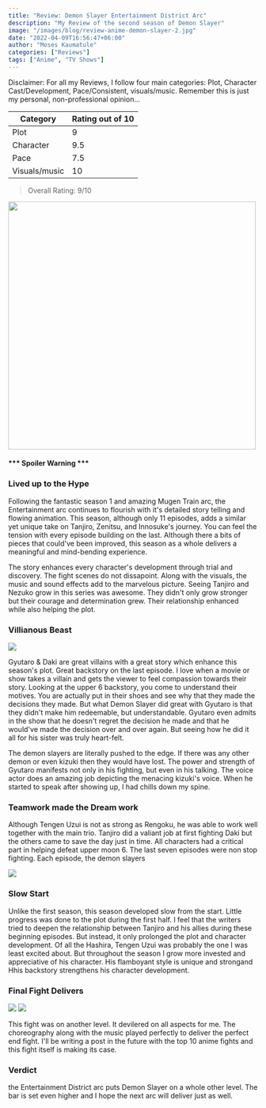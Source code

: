 ```yaml
---
title: "Review: Demon Slayer Entertainment District Arc"
description: "My Review of the second season of Demon Slayer"
image: "/images/blog/review-anime-demon-slayer-2.jpg"
date: "2022-04-09T16:56:47+06:00"
author: "Moses Kaumatule"
categories: ["Reviews"]
tags: ["Anime", "TV Shows"]
---
```


<p class='red'>Disclaimer: For all my Reviews, I follow four main categories: Plot, Character Cast/Development, Pace/Consistent, visuals/music. Remember this is just my personal, non-professional opinion...</p>


Category | Rating out of 10
------------ | ------------
Plot | 9
Character | 9.5
Pace | 7.5
Visuals/music | 10

> Overall Rating: 9/10
<!-- <cite>My Rating</cite> -->

<a href="http://www.youtube.com/watch?feature=player_embedded&v=t6MXHczeEqc
" target="_blank" id="pointer"><img src="http://img.youtube.com/vi/t6MXHczeEqc/0.jpg" width="500" id="pointer"/></a>

<h4 id='spoiler'>*** Spoiler Warning ***</h4>

### Lived up to the Hype
Following the fantastic season 1 and amazing Mugen Train arc, the Entertainment arc continues to flourish with it's detailed story telling and flowing animation. This season, although only 11 episodes, adds a similar yet unique take on Tanjiro, Zenitsu, and Innosuke's journey. You can feel the tension with every episode building on the last. Although there a bits of pieces that could've been improved, this season as a whole delivers a meaningful and mind-bending experience. 

The story enhances every character's development through trial and discovery. The fight scenes do not dissapoint. Along with the visuals, the music and sound effects add to the marvelous picture. Seeing Tanjiro and Nezuko grow in this series was awesome. They didn't only grow stronger but their courage and determination grew. Their relationship enhanced while also helping the plot. 

### Villianous Beast

![](https://64.media.tumblr.com/acf0d95bedfc394161730377ec4a7782/21092516772cf431-66/s540x810/6301750cb4049a22597c012c33601eb60fad4180.gifv)

Gyutaro & Daki are great villains with a great story which enhance this season's plot. Great backstory on the last episode. I love when a movie or show takes a villain and gets the viewer to feel compassion towards their story. Looking at the upper 6 backstory, you come to understand their motives. You are actually put in their shoes and see why that they made the decisions they made. But what Demon Slayer did great with Gyutaro is that they didn't make him redeemable, but understandable. Gyutaro even admits in the show that he doesn't regret the decision he made and that he would've made the decision over and over again. But seeing how he did it all for his sister was truly heart-felt.

The demon slayers are literally pushed to the edge. If there was any other demon or even kizuki then they would have lost. The power and strength of Gyutaro manifests not only in his fighting, but even in his talking. The voice actor does an amazing job depicting the menacing kizuki's voice. When he started to speak after showing up, I had chills down my spine. 

### Teamwork made the Dream work
Although Tengen Uzui is not as strong as Rengoku, he was able to work well together with the main trio. Tanjiro did a valiant job at first fighting Daki but the others came to save the day just in time. All characters had a critical part in helping defeat upper moon 6. The last seven episodes were non stop fighting. Each episode, the demon slayers 

![](https://c.tenor.com/B2mEuogkQJ0AAAAd/demon-slayer-entertainment-district-arc.gif)

### Slow Start
Unlike the first season, this season developed slow from the start. Little progress was done to the plot during the first half. I feel that the writers tried to deepen the relationship between Tanjiro and his allies during these beginning episodes. But instead, it only prolonged the plot and character development. Of all the Hashira, Tengen Uzui was probably the one I was least excited about. But throughout the season I grow more invested and appreciative of his character. His flamboyant style is unique and strongand Hhis backstory strengthens his character development.

### Final Fight Delivers 
![](https://c.tenor.com/EcnF4BOPfYAAAAAd/demon-slayer-season2-tanjiro.gif)
![](https://qph.cf2.quoracdn.net/main-qimg-049c3478f9cf0c9002f68b8dc1d40a45)

This fight was on another level. It devilered on all aspects for me. The choreography along with the music played perfectly to deliver the perfect end fight. I'll be writing a post in the future with the top 10 anime fights and this fight itself is making its case. 

### Verdict
the Entertainment District arc puts Demon Slayer on a whole other level. The bar is set even higher and I hope the next arc will deliver just as well. 
